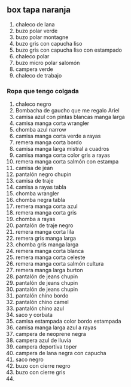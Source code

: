 ## box tapa naranja 

1. chaleco de lana 
2. buzo polar verde 
3. buzo polar montagne
4. buzo gris con capucha liso 
4. buzo gris con capucha liso con estampado
5. chaleco polar 
6. buzo micro polar salomón
7. campera verde 
8. chaleco de trabajo 


### Ropa que tengo colgada 
1. chaleco negro 
2. Bombacha de gaucho que me regalo Ariel
3. camisa azul con pintas blancas manga larga 
4. camisa manga corta wrangler
5. chomba azul narrow
6. camisa manga corta verde a rayas 
7. remera manga corta bordo
8. camisa manga larga mistral a cuadros 
9. camisa manga corta color gris  a rayas
10. remera manga corta salmón con estampa
11. camisa de jean 
12. pantalón negro chupin 
13. camisa de traje 
14. camisa a rayas tabla 
15. chomba wrangler
16. chomba negra tabla 
17. remera manga corta azul
18. remera manga corta gris
19. chomba a rayas 
20. pantalón de traje negro
21. remera manga corta lila
22. remera gris manga larga 
23. chomba gris manga larga 
24. remera manga corta blanca 
24. remera manga corta celeste 
24. remera manga corta salmón cultura 
25. remera manga larga burton
26. pantalón  de jeans chupin 
26. pantalón  de jeans chupin 
26. pantalón  de jeans chupin 
27. pantalón chino bordo
28. pantalón chino camel
29. pantalón chino azul
30. saco y corbata
31. camisa estampada color bordo estampada 
32. camisa manga larga azul a rayas 
33. campera de neoprene negra
34. campera azul de lluvia 
35. campera deportiva toper
36. campera de lana negra con capucha
37. saco negro
38. buzo con cierre negro 
39. buzo con cierre gris 
40. 
